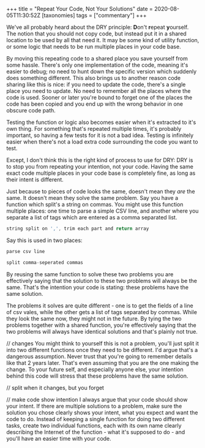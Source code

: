 +++
title = "Repeat Your Code, Not Your Solutions"
date = 2020-08-05T11:30:52Z
[taxonomies]
tags = ["commentary"]
+++

We've all probably heard about the DRY principle: **D**on't **r**epeat **y**ourself. The notion that you should not copy code, but instead put it in a shared location to be used by all that need it. It may be some kind of utility function, or some logic that needs to be run multiple places in your code base.

By moving this repeating code to a shared place you save yourself from some hassle. There's only one implementation of the code, meaning it's easier to debug; no need to hunt down the specific version which suddenly does something different. This also brings us to another reason code sharing like this is nice: if you need to update the code, there's a single place you need to update. No need to remember all the places where the code is used. Sooner or later you're bound to forget one of the places the code has been copied and you end up with the wrong behavior in one obscure code path.

Testing the function or logic also becomes easier when it's extracted to it's own thing. For something that's repeated multiple times, it's probably important, so having a few tests for it is not a bad idea. Testing is infinitely easier when there's not a load extra code surrounding the code you want to test.

Except, I don't think this is the right kind of process to use for DRY: DRY is to stop you from repeating your intention, not your code. Having the same exact code multiple places in your code base is completely fine, as long as their intent is different.

Just because to pieces of code looks the same, doesn't mean they _are_ the same. It doesn't mean they solve the same problem. Say you have a function which split's a string on commas. You might use this function multiple places: one time to parse a simple CSV line, and another where you separate a list of tags which are entered as a comma separated list.

```typescript
string split on ',', trim each part and return array
```

Say this is used in two places:

```typescript
parse csv line

split comma-seperated commas
```

By reusing the same function to solve these two problems you are effectively saying that the solution to these two problems will always be the same. That's the intention your code is stating: these problems have the same solution.

 The problems it solves are quite different - one is to get the fields of a line of csv vales, while the other gets a list of tags separated by commas. While they look the same now, they might not in the future. By tying the two problems together with a shared function, you're effectively saying that the two problems will always have identical solutions and that's plainly not true.

// changes
You might think to yourself this is not a problem, you'll just split it into two different functions once they need to be different. I'd argue that's a dangerous assumption. Never trust that you're going to remember details like that 2 years later. That's even assuming that you are the one making the change. To your future self, and especially anyone else, your intention behind this code will stress that these problems have the same solution.

// split when it changes, but you forget

// make code show intention
I always argue that your code should show your intent. If there are multiple solutions to a problem, make sure the solution you chose clearly shows your intent, what you expect and want the code to do. Instead of keeping a single function for doing two different tasks, create two individual functions, each with its own name clearly describing the Internet of the function - what it's supposed to do - and you'll have an easier time with your code.
